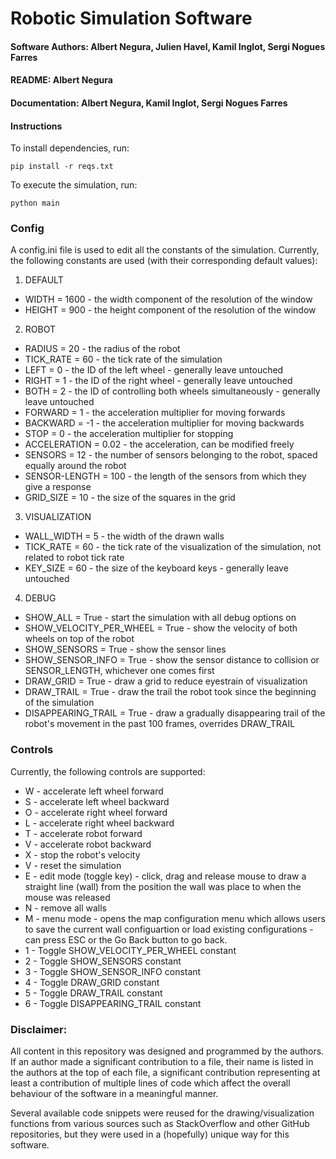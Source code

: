 # Robotic Simulation Software

#### Software Authors: Albert Negura, Julien Havel, Kamil Inglot, Sergi Nogues Farres

#### README: Albert Negura

#### Documentation: Albert Negura, Kamil Inglot, Sergi Nogues Farres

#### Instructions

To install dependencies, run: 

    pip install -r reqs.txt
    
To execute the simulation, run: 

    python main 
    

### Config

A config.ini file is used to edit all the constants of the simulation. Currently, the following constants are used (with their corresponding default values):

1. DEFAULT
- WIDTH = 1600 - the width component of the resolution of the window
- HEIGHT = 900 - the height component of the resolution of the window
2. ROBOT
- RADIUS = 20 - the radius of the robot
- TICK_RATE = 60 - the tick rate of the simulation
- LEFT = 0 - the ID of the left wheel - generally leave untouched
- RIGHT = 1 - the ID of the right wheel - generally leave untouched
- BOTH = 2 - the ID of controlling both wheels simultaneously - generally leave untouched
- FORWARD = 1 - the acceleration multiplier for moving forwards
- BACKWARD = -1 - the acceleration multiplier for moving backwards
- STOP = 0 - the acceleration multiplier for stopping
- ACCELERATION = 0.02 - the acceleration, can be modified freely
- SENSORS = 12 - the number of sensors belonging to the robot, spaced equally around the robot
- SENSOR-LENGTH = 100 - the length of the sensors from which they give a response
- GRID_SIZE = 10 - the size of the squares in the grid
3. VISUALIZATION
- WALL_WIDTH = 5 - the width of the drawn walls
- TICK_RATE = 60 - the tick rate of the visualization of the simulation, not related to robot tick rate
- KEY_SIZE = 60 - the size of the keyboard keys - generally leave untouched
4. DEBUG
- SHOW_ALL = True - start the simulation with all debug options on
- SHOW_VELOCITY_PER_WHEEL = True - show the velocity of both wheels on top of the robot
- SHOW_SENSORS = True - show the sensor lines
- SHOW_SENSOR_INFO = True - show the sensor distance to collision or SENSOR_LENGTH, whichever one comes first
- DRAW_GRID = True - draw a grid to reduce eyestrain of visualization
- DRAW_TRAIL = True - draw the trail the robot took since the beginning of the simulation
- DISAPPEARING_TRAIL = True - draw a gradually disappearing trail of the robot's movement in the past 100 frames, overrides DRAW_TRAIL

### Controls

Currently, the following controls are supported:

- W - accelerate left wheel forward
- S - accelerate left wheel backward
- O - accelerate right wheel forward
- L - accelerate right wheel backward
- T - accelerate robot forward
- V - accelerate robot backward
- X - stop the robot's velocity
- V - reset the simulation
- E - edit mode (toggle key) - click, drag and release mouse to draw a straight line (wall) from the position the wall was place to when the mouse was released
- N - remove all walls
- M - menu mode - opens the map configuration menu which allows users to save the current wall configuartion or load existing configurations - can press ESC or the Go Back button to go back.
- 1 - Toggle SHOW_VELOCITY_PER_WHEEL constant
- 2 - Toggle SHOW_SENSORS constant
- 3 - Toggle SHOW_SENSOR_INFO constant
- 4 - Toggle DRAW_GRID constant
- 5 - Toggle DRAW_TRAIL constant
- 6 - Toggle DISAPPEARING_TRAIL constant
    
### Disclaimer:

All content in this repository was designed and programmed by the authors. If an author made a significant contribution to a file, their name is listed in the authors at the top of each file, a significant contribution representing at least a contribution of multiple lines of code which affect the overall behaviour of the software in a meaningful manner.

Several available code snippets were reused for the drawing/visualization functions from various sources such as StackOverflow and other GitHub repositories, but they were used in a (hopefully) unique way for this software.
